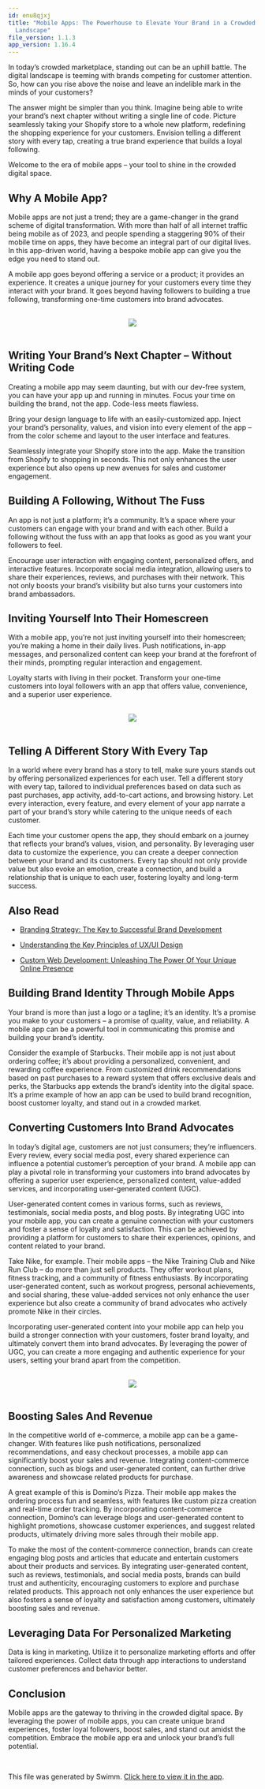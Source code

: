 ```yaml
---
id: enu8qjxj
title: "Mobile Apps: The Powerhouse to Elevate Your Brand in a Crowded Digital
  Landscape"
file_version: 1.1.3
app_version: 1.16.4
---
```


In today’s crowded marketplace, standing out can be an uphill battle. The digital landscape is teeming with brands competing for customer attention. So, how can you rise above the noise and leave an indelible mark in the minds of your customers?

The answer might be simpler than you think. Imagine being able to write your brand’s next chapter without writing a single line of code. Picture seamlessly taking your Shopify store to a whole new platform, redefining the shopping experience for your customers. Envision telling a different story with every tap, creating a true brand experience that builds a loyal following.

Welcome to the era of mobile apps – your tool to shine in the crowded digital space.

## Why A Mobile App?

Mobile apps are not just a trend; they are a game-changer in the grand scheme of digital transformation. With more than half of all internet traffic being mobile as of 2023, and people spending a staggering 90% of their mobile time on apps, they have become an integral part of our digital lives. In this app-driven world, having a bespoke mobile app can give you the edge you need to stand out.

A mobile app goes beyond offering a service or a product; it provides an experience. It creates a unique journey for your customers every time they interact with your brand. It goes beyond having followers to building a true following, transforming one-time customers into brand advocates.

<br/>

<div align="center"><img src="https://firebasestorage.googleapis.com/v0/b/swimmio-content/o/repositories%2FZ2l0aHViJTNBJTNBcGVhY29jay1ibG9ncyUzQSUzQVBlYWNvY2stSW5kaWE%3D%2F6b261274-6457-4d64-9683-6413459861fc.png?alt=media&token=fb0a4581-5d32-4a58-b447-e434d8f0e879" style="width:'100%'"/></div>

<br/>

## Writing Your Brand’s Next Chapter – Without Writing Code

Creating a mobile app may seem daunting, but with our dev-free system, you can have your app up and running in minutes. Focus your time on building the brand, not the app. Code-less meets flawless.

Bring your design language to life with an easily-customized app. Inject your brand’s personality, values, and vision into every element of the app – from the color scheme and layout to the user interface and features.

Seamlessly integrate your Shopify store into the app. Make the transition from Shopify to shopping in seconds. This not only enhances the user experience but also opens up new avenues for sales and customer engagement.

## Building A Following, Without The Fuss

An app is not just a platform; it’s a community. It’s a space where your customers can engage with your brand and with each other. Build a following without the fuss with an app that looks as good as you want your followers to feel.

Encourage user interaction with engaging content, personalized offers, and interactive features. Incorporate social media integration, allowing users to share their experiences, reviews, and purchases with their network. This not only boosts your brand’s visibility but also turns your customers into brand ambassadors.

## Inviting Yourself Into Their Homescreen

With a mobile app, you’re not just inviting yourself into their homescreen; you’re making a home in their daily lives. Push notifications, in-app messages, and personalized content can keep your brand at the forefront of their minds, prompting regular interaction and engagement.

Loyalty starts with living in their pocket. Transform your one-time customers into loyal followers with an app that offers value, convenience, and a superior user experience.

<br/>

<div align="center"><img src="https://firebasestorage.googleapis.com/v0/b/swimmio-content/o/repositories%2FZ2l0aHViJTNBJTNBcGVhY29jay1ibG9ncyUzQSUzQVBlYWNvY2stSW5kaWE%3D%2F3fb263fe-f8b3-4ac3-9da2-aa189ead0f2b.png?alt=media&token=aa486951-fd7f-4dfb-8471-3e58163f80ff" style="width:'100%'"/></div>

<br/>

## Telling A Different Story With Every Tap

In a world where every brand has a story to tell, make sure yours stands out by offering personalized experiences for each user. Tell a different story with every tap, tailored to individual preferences based on data such as past purchases, app activity, add-to-cart actions, and browsing history. Let every interaction, every feature, and every element of your app narrate a part of your brand’s story while catering to the unique needs of each customer.

Each time your customer opens the app, they should embark on a journey that reflects your brand’s values, vision, and personality. By leveraging user data to customize the experience, you can create a deeper connection between your brand and its customers. Every tap should not only provide value but also evoke an emotion, create a connection, and build a relationship that is unique to each user, fostering loyalty and long-term success.

## Also Read

*   [Branding Strategy: The Key to Successful Brand Development](https://peacockindia.in/blog/branding-strategy/)

*   [Understanding the Key Principles of UX/UI Design](https://peacockindia.in/blog/key-principles-of-ux-ui-design/)

*   [Custom Web Development: Unleashing The Power Of Your Unique Online Presence](https://peacockindia.in/blog/custom-web-development/)

## Building Brand Identity Through Mobile Apps

Your brand is more than just a logo or a tagline; it’s an identity. It’s a promise you make to your customers – a promise of quality, value, and reliability. A mobile app can be a powerful tool in communicating this promise and building your brand’s identity.

Consider the example of Starbucks. Their mobile app is not just about ordering coffee; it’s about providing a personalized, convenient, and rewarding coffee experience. From customized drink recommendations based on past purchases to a reward system that offers exclusive deals and perks, the Starbucks app extends the brand’s identity into the digital space. It’s a prime example of how an app can be used to build brand recognition, boost customer loyalty, and stand out in a crowded market.

## Converting Customers Into Brand Advocates

In today’s digital age, customers are not just consumers; they’re influencers. Every review, every social media post, every shared experience can influence a potential customer’s perception of your brand. A mobile app can play a pivotal role in transforming your customers into brand advocates by offering a superior user experience, personalized content, value-added services, and incorporating user-generated content (UGC).

User-generated content comes in various forms, such as reviews, testimonials, social media posts, and blog posts. By integrating UGC into your mobile app, you can create a genuine connection with your customers and foster a sense of loyalty and satisfaction. This can be achieved by providing a platform for customers to share their experiences, opinions, and content related to your brand.

Take Nike, for example. Their mobile apps – the Nike Training Club and Nike Run Club – do more than just sell products. They offer workout plans, fitness tracking, and a community of fitness enthusiasts. By incorporating user-generated content, such as workout progress, personal achievements, and social sharing, these value-added services not only enhance the user experience but also create a community of brand advocates who actively promote Nike in their circles.

Incorporating user-generated content into your mobile app can help you build a stronger connection with your customers, foster brand loyalty, and ultimately convert them into brand advocates. By leveraging the power of UGC, you can create a more engaging and authentic experience for your users, setting your brand apart from the competition.

<br/>

<div align="center"><img src="https://firebasestorage.googleapis.com/v0/b/swimmio-content/o/repositories%2FZ2l0aHViJTNBJTNBcGVhY29jay1ibG9ncyUzQSUzQVBlYWNvY2stSW5kaWE%3D%2F8b81b6a3-e897-4b3b-9945-06b3f3a4ec3c.png?alt=media&token=b7fe2706-5a21-45d0-b7cf-c97110a228ab" style="width:'100%'"/></div>

<br/>

## Boosting Sales And Revenue

In the competitive world of e-commerce, a mobile app can be a game-changer. With features like push notifications, personalized recommendations, and easy checkout processes, a mobile app can significantly boost your sales and revenue. Integrating content-commerce connection, such as blogs and user-generated content, can further drive awareness and showcase related products for purchase.

A great example of this is Domino’s Pizza. Their mobile app makes the ordering process fun and seamless, with features like custom pizza creation and real-time order tracking. By incorporating content-commerce connection, Domino’s can leverage blogs and user-generated content to highlight promotions, showcase customer experiences, and suggest related products, ultimately driving more sales through their mobile app.

To make the most of the content-commerce connection, brands can create engaging blog posts and articles that educate and entertain customers about their products and services. By integrating user-generated content, such as reviews, testimonials, and social media posts, brands can build trust and authenticity, encouraging customers to explore and purchase related products. This approach not only enhances the user experience but also fosters a sense of loyalty and satisfaction among customers, ultimately boosting sales and revenue.

## Leveraging Data For Personalized Marketing

Data is king in marketing. Utilize it to personalize marketing efforts and offer tailored experiences. Collect data through app interactions to understand customer preferences and behavior better.

## Conclusion

Mobile apps are the gateway to thriving in the crowded digital space. By leveraging the power of mobile apps, you can create unique brand experiences, foster loyal followers, boost sales, and stand out amidst the competition. Embrace the mobile app era and unlock your brand’s full potential.

<br/>

This file was generated by Swimm. [Click here to view it in the app](https://app.swimm.io/repos/Z2l0aHViJTNBJTNBcGVhY29jay1ibG9ncyUzQSUzQVBlYWNvY2stSW5kaWE=/docs/enu8qjxj).
